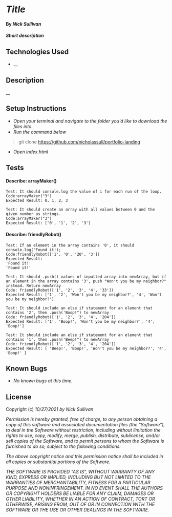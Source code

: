 # _Title_

#### By _**Nick Sullivan**_

#### _Short description_

## Technologies Used

* __

## Description

__

## Setup Instructions

* _Open your terminal and navigate to the folder you'd like to download the files into._
* _Run the command below_
> git clone https://github.com/nicholassull/portfolio-landing
* _Open index.html_

## Tests
#### Describe: arrayMaker()
```
Test: It should console.log the value of i for each run of the loop.
Code:arrayMaker("3")
Expected Result: 0, 1, 2, 3

Test: It should create an array with all values between 0 and the given number as strings.
Code:arrayMaker("3")
Expected Result: ['0', '1', '2', '3']
```
#### Describe: friendlyRobot()
```
Test: If an element in the array contains '0', it should console.log("Found it!);
Code:friendlyRobot(['1', '0', '20', '3'])
Expected Result: 
'Found it!'
'Found it!'

Test: It should .push() values of inputted array into newArray, but if an element in the array contains '3', push "Won't you be my neighbor?" instead. Return newArray
Code: friendlyRobot(['1', '2', '3', '4', '33']) 
Expected Result: ['1', '2', 'Won't you be my neighbor?', '4', 'Won't you be my neighbor?']

Test: It should include an else if statement for an element that contains '2', then .push('Boop!") to newArray
Code: friendlyRobot(['1', '2', '3', '4', '204']) 
Expected Result: ['1', 'Boop!', 'Won't you be my neighbor?', '4', 'Boop!']

Test: It should include an else if statement for an element that contains '1', then .push('Beep!") to newArray
Code: friendlyRobot(['1', '2', '3', '4', '204']) 
Expected Result: [ 'Beep!', 'Boop!', 'Won't you be my neighbor?', '4', 'Boop!' ]
```
## Known Bugs

* _No known bugs at this time._

## License

Copyright (c) _10/27/2021_ _by Nick Sullivan_


_Permission is hereby granted, free of charge, to any person obtaining a copy of this software and associated documentation files (the "Software"), to deal in the Software without restriction, including without limitation the rights to use, copy, modify, merge, publish, distribute, sublicense, and/or sell copies of the Software, and to permit persons to whom the Software is furnished to do so, subject to the following conditions:_

_The above copyright notice and this permission notice shall be included in all copies or substantial portions of the Software._

_THE SOFTWARE IS PROVIDED "AS IS", WITHOUT WARRANTY OF ANY KIND, EXPRESS OR IMPLIED, INCLUDING BUT NOT LIMITED TO THE WARRANTIES OF MERCHANTABILITY, FITNESS FOR A PARTICULAR PURPOSE AND NONINFRINGEMENT. IN NO EVENT SHALL THE AUTHORS OR COPYRIGHT HOLDERS BE LIABLE FOR ANY CLAIM, DAMAGES OR OTHER LIABILITY, WHETHER IN AN ACTION OF CONTRACT, TORT OR OTHERWISE, ARISING FROM, OUT OF OR IN CONNECTION WITH THE SOFTWARE OR THE USE OR OTHER DEALINGS IN THE SOFTWARE._